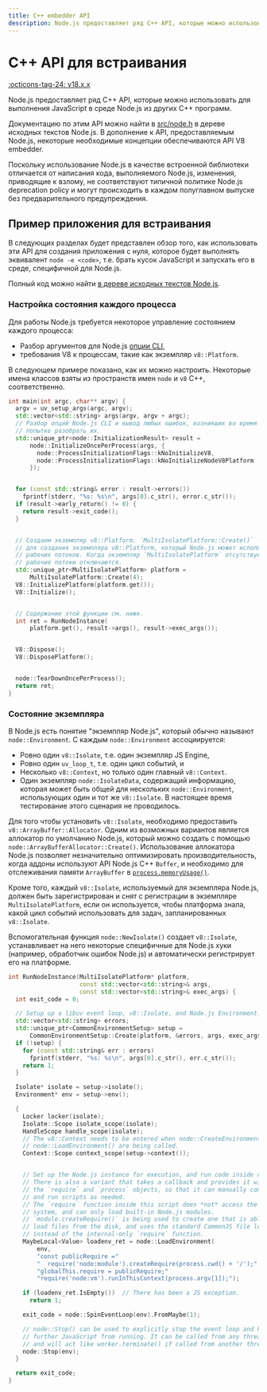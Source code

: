 ```yaml
---
title: C++ embedder API
description: Node.js предоставляет ряд C++ API, которые можно использовать для выполнения JavaScript в среде Node.js из других C++ программ
---
```


# C++ API для встраивания

[:octicons-tag-24: v18.x.x](https://nodejs.org/docs/latest-v18.x/api/embedding.html)

Node.js предоставляет ряд C++ API, которые можно использовать для выполнения JavaScript в среде Node.js из других C++ программ.

Документацию по этим API можно найти в [src/node.h](https://github.com/nodejs/node/blob/HEAD/src/node.h) в дереве исходных текстов Node.js. В дополнение к API, предоставляемым Node.js, некоторые необходимые концепции обеспечиваются API V8 embedder.

Поскольку использование Node.js в качестве встроенной библиотеки отличается от написания кода, выполняемого Node.js, изменения, приводящие к взлому, не соответствуют типичной политике Node.js deprecation policy и могут происходить в каждом полуглавном выпуске без предварительного предупреждения.

## Пример приложения для встраивания

В следующих разделах будет представлен обзор того, как использовать эти API для создания приложения с нуля, которое будет выполнять эквивалент `node -e <code>`, т.е. брать кусок JavaScript и запускать его в среде, специфичной для Node.js.

Полный код можно найти [в дереве исходных текстов Node.js](https://github.com/nodejs/node/blob/HEAD/test/embedding/embedtest.cc).

### Настройка состояния каждого процесса

Для работы Node.js требуется некоторое управление состоянием каждого процесса:

- Разбор аргументов для Node.js [опции CLI](cli.md),
- требования V8 к процессам, такие как экземпляр `v8::Platform`.

В следующем примере показано, как их можно настроить. Некоторые имена классов взяты из пространств имен `node` и `v8` C++, соответственно.

```cpp
int main(int argc, char** argv) {
  argv = uv_setup_args(argc, argv);
  std::vector<std::string> args(argv, argv + argc);
  // Разбор опций Node.js CLI и вывод любых ошибок, возникших во время
  // попытке разобрать их.
  std::unique_ptr<node::InitializationResult> result =
      node::InitializeOncePerProcess(args, {
        node::ProcessInitializationFlags::kNoInitializeV8,
        node::ProcessInitializationFlags::kNoInitializeNodeV8Platform
      });


  for (const std::string& error : result->errors())
    fprintf(stderr, "%s: %s\n", args[0].c_str(), error.c_str());
  if (result->early_return() != 0) {
    return result->exit_code();
  }


  // Создаем экземпляр v8::Platform. `MultiIsolatePlatform::Create()` - это способ.
  // для создания экземпляра v8::Platform, который Node.js может использовать при создании
  // рабочих потоков. Когда экземпляр `MultiIsolatePlatform` отсутствует,
  // рабочие потоки отключаются.
  std::unique_ptr<MultiIsolatePlatform> platform =
      MultiIsolatePlatform::Create(4);
  V8::InitializePlatform(platform.get());
  V8::Initialize();


  // Содержание этой функции см. ниже.
  int ret = RunNodeInstance(
      platform.get(), result->args(), result->exec_args());


  V8::Dispose();
  V8::DisposePlatform();


  node::TearDownOncePerProcess();
  return ret;
}
```

### Состояние экземпляра

В Node.js есть понятие "экземпляр Node.js", который обычно называют `node::Environment`. С каждым `node::Environment` ассоциируется:

- Ровно один `v8::Isolate`, т.е. один экземпляр JS Engine,
- Ровно один `uv_loop_t`, т.е. один цикл событий, и
- Несколько `v8::Context`, но только один главный `v8::Context`.
- Один экземпляр `node::IsolateData`, содержащий информацию, которая может быть общей для нескольких `node::Environment`, использующих один и тот же `v8::Isolate`. В настоящее время тестирование этого сценария не проводилось.

Для того чтобы установить `v8::Isolate`, необходимо предоставить `v8::ArrayBuffer::Allocator`. Одним из возможных вариантов является аллокатор по умолчанию Node.js, который можно создать с помощью `node::ArrayBufferAllocator::Create()`. Использование аллокатора Node.js позволяет незначительно оптимизировать производительность, когда аддоны используют API Node.js C++ `Buffer`, и необходимо для отслеживания памяти `ArrayBuffer` в [`process.memoryUsage()`](process.md#processmemoryusage).

Кроме того, каждый `v8::Isolate`, используемый для экземпляра Node.js, должен быть зарегистрирован и снят с регистрации в экземпляре `MultiIsolatePlatform`, если он используется, чтобы платформа знала, какой цикл событий использовать для задач, запланированных `v8::Isolate`.

Вспомогательная функция `node::NewIsolate()` создает `v8::Isolate`, устанавливает на него некоторые специфичные для Node.js хуки (например, обработчик ошибок Node.js) и автоматически регистрирует его на платформе.

```cpp
int RunNodeInstance(MultiIsolatePlatform* platform,
                    const std::vector<std::string>& args,
                    const std::vector<std::string>& exec_args) {
  int exit_code = 0;

  // Setup up a libuv event loop, v8::Isolate, and Node.js Environment.
  std::vector<std::string> errors;
  std::unique_ptr<CommonEnvironmentSetup> setup =
      CommonEnvironmentSetup::Create(platform, &errors, args, exec_args);
  if (!setup) {
    for (const std::string& err : errors)
      fprintf(stderr, "%s: %s\n", args[0].c_str(), err.c_str());
    return 1;
  }

  Isolate* isolate = setup->isolate();
  Environment* env = setup->env();

  {
    Locker locker(isolate);
    Isolate::Scope isolate_scope(isolate);
    HandleScope handle_scope(isolate);
    // The v8::Context needs to be entered when node::CreateEnvironment() and
    // node::LoadEnvironment() are being called.
    Context::Scope context_scope(setup->context());


    // Set up the Node.js instance for execution, and run code inside of it.
    // There is also a variant that takes a callback and provides it with
    // the `require` and `process` objects, so that it can manually compile
    // and run scripts as needed.
    // The `require` function inside this script does *not* access the file
    // system, and can only load built-in Node.js modules.
    // `module.createRequire()` is being used to create one that is able to
    // load files from the disk, and uses the standard CommonJS file loader
    // instead of the internal-only `require` function.
    MaybeLocal<Value> loadenv_ret = node::LoadEnvironment(
        env,
        "const publicRequire ="
        "  require('node:module').createRequire(process.cwd() + '/');"
        "globalThis.require = publicRequire;"
        "require('node:vm').runInThisContext(process.argv[1]);");

    if (loadenv_ret.IsEmpty())  // There has been a JS exception.
      return 1;

    exit_code = node::SpinEventLoop(env).FromMaybe(1);

    // node::Stop() can be used to explicitly stop the event loop and keep
    // further JavaScript from running. It can be called from any thread,
    // and will act like worker.terminate() if called from another thread.
    node::Stop(env);
  }

  return exit_code;
}
```

